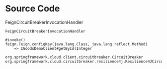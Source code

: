 # Source Code

FeignCircuitBreakerInvocationHandler

```
FeignCircuitBreakerInvocationHandler

#invoke()
feign.Feign.configKey(java.lang.Class, java.lang.reflect.Method)
    => IGoodsDemoClient#getById(Integer
    
org.springframework.cloud.client.circuitbreaker.CircuitBreaker
org.springframework.cloud.circuitbreaker.resilience4j.Resilience4JCircuitBreaker.run
```
